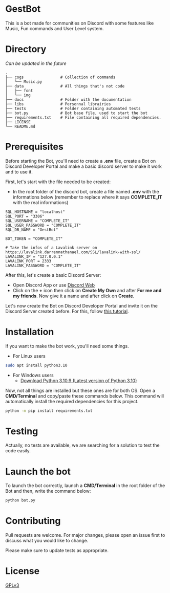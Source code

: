 # GestBot

This is a bot made for communities on Discord with some features like Music, Fun commands and User Level system.

# Directory

*Can be updated in the future*

```
.
├── cogs                # Collection of commands
│   └── Music.py
├── data                # All things that's not code
│   ├── font
│   └── img
├── docs                # Folder with the documentation
├── libs                # Personnal librairies
├── tests               # Folder containing automated tests
├── bot.py              # Bot base file, used to start the bot
├── requirements.txt    # File containing all required dependencies.
├── LICENSE
└── README.md

```
# Prerequisites

Before starting the Bot, you'll need to create a **.env** file, create a Bot on Discord Developer Portal and make a basic discord server to make it work and to use it.

First, let's start with the file needed to be created:
- In the root folder of the discord bot, create a file named **.env** with the informations below (remember to replace where it says **COMPLETE_IT** with the real informations)
``` Env
SQL_HOSTNAME = "localhost"
SQL_PORT = "3306"
SQL_USERNAME = "COMPLETE_IT"
SQL_USER_PASSWORD = "COMPLETE_IT"
SQL_DB_NAME = "GestBot"

BOT_TOKEN = "COMPLETE_IT"

# Take the infos of a Lavalink server on https://lavalink.darrennathanael.com/SSL/lavalink-with-ssl/
LAVALINK_IP = "127.0.0.1"
LAVALINK_PORT = 2333
LAVALINK_PASSWORD = "COMPLETE_IT"
```

After this, let's create a basic Discord Server:
- Open Discord App or use [Discord Web](https://discord.com/app)
- Click on the **+** icon then click on **Create My Own** and after **For me and my friends**. Now give it a name and after click on **Create**.

Let's now create the Bot on Discord Developer Portal and invite it on the Discord Server created before. For this, follow [this tutorial](https://docs.pycord.dev/en/stable/discord.html).

# Installation

If you want to make the bot work, you'll need some things.

- For Linux users
``` bash
sudo apt install python3.10
```

- For Windows users
    - [Download Python 3.10.9 (Latest version of Python 3.10)](https://www.python.org/ftp/python/3.10.9/python-3.10.9-amd64.exe)

Now, not all things are installed but these ones are for both OS. Open a **CMD/Terminal** and copy/paste these commands below. This command will automatically install the required dependencies for this project.
```bash
python -m pip install requirements.txt
```

# Testing

Actually, no tests are available, we are searching for a solution to test the code easily.

# Launch the bot

To launch the bot correctly, launch a **CMD/Terminal** in the root folder of the Bot and then, write the command below:
``` bash
python bot.py
```

# Contributing

Pull requests are welcome. For major changes, please open an issue first
to discuss what you would like to change.

Please make sure to update tests as appropriate.

# License

[GPLv3](https://github.com/PROJPOO-GestBot/GestBot/blob/main/LICENSE)
